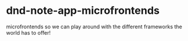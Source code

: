# dnd-note-app-microfrontends
microfrontends so we can play around with the different frameworks the world has to offer!
